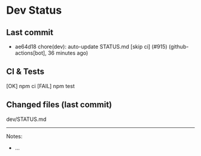 # Dev Status

## Last commit
- ae64d18 chore(dev): auto-update STATUS.md [skip ci] (#915) (github-actions[bot], 36 minutes ago)
## CI & Tests
[OK] npm ci
[FAIL] npm test

## Changed files (last commit)
dev/STATUS.md

---
Notes:
- ...

